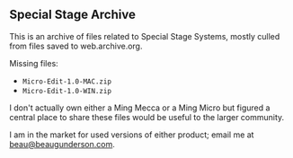## Special Stage Archive

This is an archive of files related to Special Stage Systems, mostly culled from files saved to web.archive.org.

Missing files:

- `Micro-Edit-1.0-MAC.zip`
- `Micro-Edit-1.0-WIN.zip`

I don't actually own either a Ming Mecca or a Ming Micro but figured a central place to share these files would be useful to the larger community.

I am in the market for used versions of either product; email me at <a href="mailto:beau@beaugunderson.com">beau@beaugunderson.com</a>.

